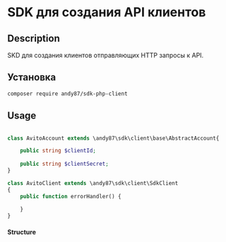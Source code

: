 
# SDK для создания API клиентов

## Description
SKD для создания клиентов отправляющих HTTP запросы к API.

## Установка

```bash
composer require andy87/sdk-php-client
```

## Usage

```php

class AvitoAccount extends \andy87\sdk\client\base\AbstractAccount{

    public string $clientId;
    
    public string $clientSecret;
}

```

```php
class AvitoClient extends \andy87\sdk\client\SdkClient
{
    public function errorHandler() {
        
    }
}
```

#### Structure
```


```